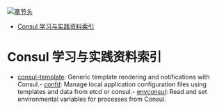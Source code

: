 [![章节头](https://parg.co/UGo)](https://parg.co/b4z) 
 - [Consul 学习与实践资料索引](#consul-%E5%AD%A6%E4%B9%A0%E4%B8%8E%E5%AE%9E%E8%B7%B5%E8%B5%84%E6%96%99%E7%B4%A2%E5%BC%95) 

# Consul 学习与实践资料索引
- [consul-template](https://github.com/hashicorp/consul-template): Generic template rendering and notifications with Consul.- [confd](https://github.com/kelseyhightower/confd): Manage local application configuration files using templates and data from etcd or consul.- [envconsul](https://github.com/hashicorp/envconsul): Read and set environmental variables for processes from Consul.